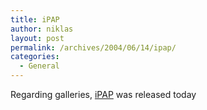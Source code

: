```yaml
---
title: iPAP
author: niklas
layout: post
permalink: /archives/2004/06/14/ipap/
categories:
  - General
---
```

Regarding galleries, [iPAP][1] was released today

 [1]: http://rebelpixel.com/downloads/ipap-0.7-preview.zip